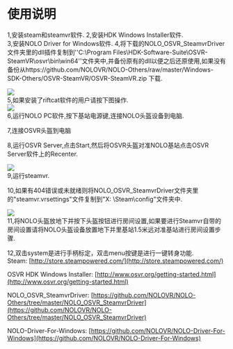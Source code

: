 # 使用说明  
1,安装steam和steamvr软件.
2,安装HDK Windows Installer软件.  
3,安装NOLO Driver for Windows软件.
4,将下载的NOLO_OSVR_SteamvrDriver文件夹里的dll插件复制到''C:\Program Files\HDK-Software-Suite\OSVR-SteamVR\osvr\bin\win64''文件夹中,并备份原有的dll以便之后还原使用,如果没有备份从https://github.com/NOLOVR/NOLO-Others/raw/master/Windows-SDK-Others/OSVR-SteamVR/OSVR-SteamVR.zip 下载.  
<div><img src="https://github.com/NOLOVR/NOLO-Others/blob/master/Windows-SDK-Others/picture/15.jpg"/></div>
5,如果安装了riftcat软件的用户请按下图操作.
<div><img src="https://github.com/NOLOVR/NOLO-Others/blob/master/Windows-SDK-Others/picture/14.jpg"/></div>
6,运行NOLO PC软件,按下基站电源键,连接NOLO头盔设备到电脑.   

7,连接OSVR头盔到电脑  

8,运行OSVR Server,点击Start,然后将OSVR头盔对准NOLO基站点击OSVR Server软件上的Recenter.
<div><img src="https://github.com/NOLOVR/NOLO-Others/blob/master/Windows-SDK-Others/picture/16.jpg"/></div>  
9,运行steamvr.  

10,如果有404错误或未就绪则将NOLO_OSVR_SteamvrDriver文件夹里的"steamvr.vrsettings"文件复制到"X: \Steam\config"文件夹中.
<div><img src="https://github.com/NOLOVR/NOLO-Others/blob/master/Windows-SDK-Others/picture/17.jpg"/></div>  
11,将NOLO头盔放地下并按下头盔按钮进行房间设置,如果要进行Steamvr自带的房间设置请将NOLO头盔设备放置地下并里基站1.5米远对准基站进行房间设置步骤. 

12,双击system是进行手柄标定，双击menu按键是进行一键转身功能.  
Steam: [http://store.steampowered.com/](http://store.steampowered.com/)

OSVR HDK Windows Installer: [http://www.osvr.org/getting-started.html](http://www.osvr.org/getting-started.html)

NOLO_OSVR_SteamvrDriver: [https://github.com/NOLOVR/NOLO-Others/tree/master/NOLO_OSVR_SteamvrDriver](https://github.com/NOLOVR/NOLO-Others/tree/master/NOLO_OSVR_SteamvrDriver)

NOLO-Driver-For-Windows: [https://github.com/NOLOVR/NOLO-Driver-For-Windows](https://github.com/NOLOVR/NOLO-Driver-For-Windows)
#